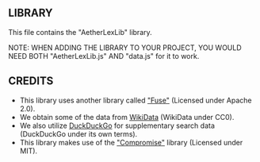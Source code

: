 ## LIBRARY
This file contains the "AetherLexLib" library.

NOTE: WHEN ADDING THE LIBRARY TO YOUR PROJECT, YOU WOULD NEED BOTH "AetherLexLib.js" AND "data.js" for it to work.

## CREDITS
- This library uses another library called ["Fuse"](https://github.com/krisk/Fuse/tree/v7.0.0) (Licensed under Apache 2.0).
- We obtain some of the data from [WikiData](https://www.wikidata.org/) (WikiData under CC0).
- We also utilize [DuckDuckGo](https://duckduckgo.com/) for supplementary search data (DuckDuckGo under its own terms).
- This library makes use of the ["Compromise"](https://github.com/spencermountain/compromise) library (Licensed under MIT).